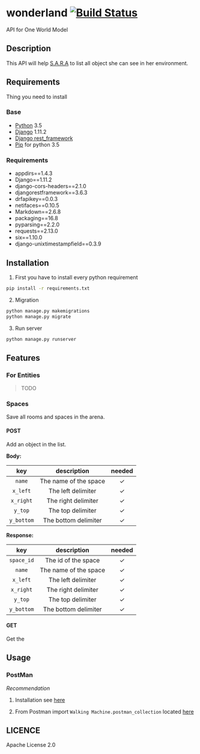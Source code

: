 # wonderland [![Build Status](https://travis-ci.org/WalkingMachine/wonderland.svg?branch=master)](https://travis-ci.org/WalkingMachine/wonderland)
API for One World Model

## Description
This API will help [S.A.R.A](http://walkingmachine.ca) to list all object she can see in her environment.

## Requirements
Thing you need to install
### Base
- [Python](https://www.python.org/) 3.5
- [Django](https://www.djangoproject.com/) 1.11.2
- [Django rest_framework](http://www.django-rest-framework.org/)
- [Pip](https://pypi.python.org/pypi/pip?) for python 3.5

### Requirements
- appdirs==1.4.3
- Django==1.11.2
- django-cors-headers==2.1.0
- djangorestframework==3.6.3
- drfapikey==0.0.3
- netifaces==0.10.5
- Markdown==2.6.8
- packaging==16.8
- pyparsing==2.2.0
- requests==2.13.0
- six==1.10.0
- django-unixtimestampfield==0.3.9

## Installation
1. First you have to install every python requirement
```bash
pip install -r requirements.txt
```

2. Migration
```bash
python manage.py makemigrations
python manage.py migrate
```

3. Run server
```bash
python manage.py runserver
```

## Features

### For Entities

> TODO

### Spaces

Save all rooms and spaces in the arena.

#### POST

Add an object in the list.

**Body:**

|    key    |         description         | needed |
|:---------:|:---------------------------:|:------:|
|  `name`   |  The name of the space      |    &#10003;    |
| `x_left`  |  The left delimiter         |    &#10003;    |
| `x_right` |  The right delimiter        |    &#10003;    |
|  `y_top`  |  The top delimiter          |    &#10003;    |
| `y_bottom`|  The bottom delimiter       |    &#10003;    |

**Response:**

|   key    |         description         | needed |
|:--------:|:---------------------------:|:------:|
|`space_id`|  The id of the space        |    &#10003;    |
|  `name`  |  The name of the space      |    &#10003;    |
| `x_left` |  The left delimiter         |    &#10003;    |
|`x_right` |  The right delimiter        |    &#10003;    |
| `y_top`  |  The top delimiter          |    &#10003;    |
|`y_bottom`|  The bottom delimiter       |    &#10003;    |

#### GET

Get the

## Usage
### PostMan
*Recommendation*
1. Installation see [here](https://www.getpostman.com/)

2. From Postman import `Walking Machine.postman_collection` located [here](../master/Walking%20Machine.postman_collection.json)

## LICENCE
Apache License 2.0
